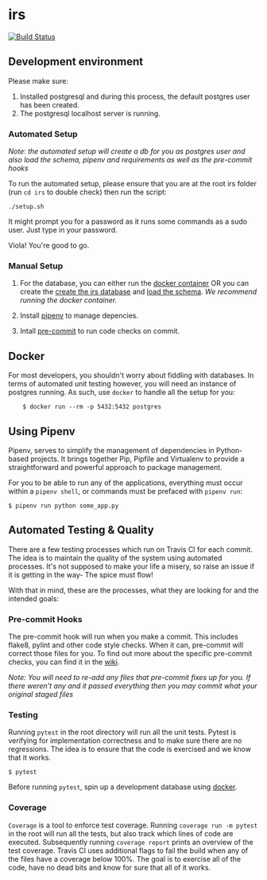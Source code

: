 # irs

[![Build Status](https://travis-ci.com/flamily/irs.svg?token=VUn8qmicz1VXeQANksbc&branch=master)](https://travis-ci.com/flamily/irs)

## Development environment

Please make sure:
1. Installed postgresql and during this process, the default postgres user has been created.
2. The postgresql localhost server is running.

### Automated Setup

_Note: the automated setup will create a db for you as postgres user and also load the schema, pipenv and requirements as well as the pre-commit hooks_

To run the automated setup, please ensure that you are at the root irs folder (run `cd irs` to double check) then run the script:
```
./setup.sh
```
It might prompt you for a password as it runs some commands as a sudo user. Just type in your password.

Viola! You're good to go.

### Manual Setup

1. For the database, you can either run the [docker container](#Docker) OR you can create the [create the irs database](wiki/Database) and [load the schema](wiki/Database#loadtheschema). _We recommend running the docker container._

2. Install [pipenv](wiki/Managing-Python-Dependencies) to manage depencies.
3. Intall [pre-commit](wiki/Pre-commit-hook) to run code checks on commit.

## Docker

For most developers, you shouldn't worry about fiddling with databases. In terms of automated unit testing however, you will need an instance of postgres running. As such, use `docker` to handle all the setup for you:
```
    $ docker run --rm -p 5432:5432 postgres
```

## Using Pipenv

Pipenv, serves to simplify the management of dependencies in Python-based projects. It brings together Pip, Pipfile and Virtualenv to provide a straightforward and powerful approach to package management.

For you to be able to run any of the applications, everything must occur within a `pipenv shell`, or commands must be prefaced with `pipenv run`:
```
$ pipenv run python some_app.py
```

## Automated Testing & Quality

There are a few testing processes which run on Travis CI for each commit. The idea is to maintain the quality of the system using automated processes. It's not supposed to make your life a misery, so raise an issue if it is getting in the way- The spice must flow!

With that in mind, these are the processes, what they are looking for and the intended goals:

### Pre-commit Hooks

The pre-commit hook will run when you make a commit. This includes flake8, pylint and other code style checks. When it can, pre-commit will correct those files for you. To find out more about the specific pre-commit checks, you can find it in the [wiki](wiki/Pre-commit-hook).

*Note: You will need to re-add any files that pre-commit fixes up for you. If there weren't any and it passed everything then you may commit what your original staged files*

### Testing

Running `pytest` in the root directory will run all the unit tests. Pytest is verifying for implementation correctness and to make sure there are no regressions. The idea is to ensure that the code is exercised and we know that it works.
```
$ pytest
```
Before running `pytest`, spin up a development database using [docker](#Docker).


### Coverage

`Coverage` is a tool to enforce test coverage. Running `coverage run -m pytest` in the root will run all the tests, but also track which lines of code are executed. Subsequently running `coverage report` prints an overview of the test coverage. Travis CI uses additional flags to fail the build when any of the files have a coverage below 100%. The goal is to exercise all of the code, have no dead bits and know for sure that all of it works.
